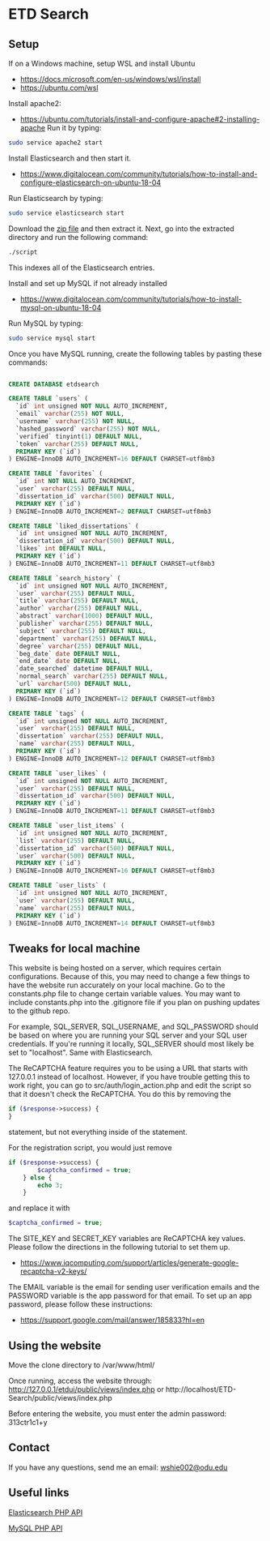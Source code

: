 # ETD Search
## Setup
If on a Windows machine, setup WSL and install Ubuntu
* https://docs.microsoft.com/en-us/windows/wsl/install
* https://ubuntu.com/wsl

Install apache2:
* https://ubuntu.com/tutorials/install-and-configure-apache#2-installing-apache
Run it by typing:
```bash
sudo service apache2 start
```

Install Elasticsearch and then start it.
* https://www.digitalocean.com/community/tutorials/how-to-install-and-configure-elasticsearch-on-ubuntu-18-04

Run Elasticsearch by typing:
```bash
sudo service elasticsearch start
```

Download the [zip file](https://drive.google.com/file/d/1cn9WzmkP7g1A_Za2GxUqFnxjaGSshiJZ/view?usp=sharing) and then extract it. Next, go into the extracted directory and run the following command:
```bash
./script
```
This indexes all of the Elasticsearch entries.

Install and set up MySQL if not already installed
* https://www.digitalocean.com/community/tutorials/how-to-install-mysql-on-ubuntu-18-04

Run MySQL by typing:
```bash
sudo service mysql start
```

Once you have MySQL running, create the following tables by pasting these commands:

```sql

CREATE DATABASE etdsearch

CREATE TABLE `users` (
  `id` int unsigned NOT NULL AUTO_INCREMENT,
  `email` varchar(255) NOT NULL,
  `username` varchar(255) NOT NULL,
  `hashed_password` varchar(255) NOT NULL,
  `verified` tinyint(1) DEFAULT NULL,
  `token` varchar(255) DEFAULT NULL,
  PRIMARY KEY (`id`)
) ENGINE=InnoDB AUTO_INCREMENT=16 DEFAULT CHARSET=utf8mb3

CREATE TABLE `favorites` (
  `id` int NOT NULL AUTO_INCREMENT,
  `user` varchar(255) DEFAULT NULL,
  `dissertation_id` varchar(500) DEFAULT NULL,
  PRIMARY KEY (`id`)
) ENGINE=InnoDB AUTO_INCREMENT=2 DEFAULT CHARSET=utf8mb3

CREATE TABLE `liked_dissertations` (
  `id` int unsigned NOT NULL AUTO_INCREMENT,
  `dissertation_id` varchar(500) DEFAULT NULL,
  `likes` int DEFAULT NULL,
  PRIMARY KEY (`id`)
) ENGINE=InnoDB AUTO_INCREMENT=11 DEFAULT CHARSET=utf8mb3

CREATE TABLE `search_history` (
  `id` int unsigned NOT NULL AUTO_INCREMENT,
  `user` varchar(255) DEFAULT NULL,
  `title` varchar(255) DEFAULT NULL,
  `author` varchar(255) DEFAULT NULL,
  `abstract` varchar(1000) DEFAULT NULL,
  `publisher` varchar(255) DEFAULT NULL,
  `subject` varchar(255) DEFAULT NULL,
  `department` varchar(255) DEFAULT NULL,
  `degree` varchar(255) DEFAULT NULL,
  `beg_date` date DEFAULT NULL,
  `end_date` date DEFAULT NULL,
  `date_searched` datetime DEFAULT NULL,
  `normal_search` varchar(255) DEFAULT NULL,
  `url` varchar(500) DEFAULT NULL,
  PRIMARY KEY (`id`)
) ENGINE=InnoDB AUTO_INCREMENT=12 DEFAULT CHARSET=utf8mb3

CREATE TABLE `tags` (
  `id` int unsigned NOT NULL AUTO_INCREMENT,
  `user` varchar(255) DEFAULT NULL,
  `dissertation` varchar(255) DEFAULT NULL,
  `name` varchar(255) DEFAULT NULL,
  PRIMARY KEY (`id`)
) ENGINE=InnoDB AUTO_INCREMENT=12 DEFAULT CHARSET=utf8mb3

CREATE TABLE `user_likes` (
  `id` int unsigned NOT NULL AUTO_INCREMENT,
  `user` varchar(255) DEFAULT NULL,
  `dissertation_id` varchar(500) DEFAULT NULL,
  PRIMARY KEY (`id`)
) ENGINE=InnoDB AUTO_INCREMENT=11 DEFAULT CHARSET=utf8mb3

CREATE TABLE `user_list_items` (
  `id` int unsigned NOT NULL AUTO_INCREMENT,
  `list` varchar(255) DEFAULT NULL,
  `dissertation_id` varchar(500) DEFAULT NULL,
  `user` varchar(500) DEFAULT NULL,
  PRIMARY KEY (`id`)
) ENGINE=InnoDB AUTO_INCREMENT=16 DEFAULT CHARSET=utf8mb3

CREATE TABLE `user_lists` (
  `id` int unsigned NOT NULL AUTO_INCREMENT,
  `user` varchar(255) DEFAULT NULL,
  `name` varchar(255) DEFAULT NULL,
  PRIMARY KEY (`id`)
) ENGINE=InnoDB AUTO_INCREMENT=14 DEFAULT CHARSET=utf8mb3
```

## Tweaks for local machine
This website is being hosted on a server, which requires certain configurations. Because of this, you may need to change a few things to have the website run accurately on your local machine. Go to the constants.php file to change certain variable values. You may want to include constants.php into the .gitignore file if you plan on pushing updates to the github repo.

For example, SQL_SERVER, SQL_USERNAME, and SQL_PASSWORD should be based on where you are running your SQL server and your SQL user credentials. If you're running it locally, SQL_SERVER should most likely be set to "localhost". Same with Elasticsearch.

The ReCAPTCHA feature requires you to be using a URL that starts with 127.0.0.1 instead of localhost. However, if you have trouble getting this to work right, you can go to src/auth/login_action.php and edit the script so that it doesn't check the ReCAPTCHA. You do this by removing the
```php
if ($response->success) {
}
```
statement, but not everything inside of the statement.

For the registration script, you would just remove
```php
if ($response->success) {
        $captcha_confirmed = true;
    } else {
        echo 3;
    }
```

and replace it with
```php
$captcha_confirmed = true;
```

The SITE_KEY and SECRET_KEY variables are ReCAPTCHA key values. Please follow the directions in the following tutorial to set them up.
* https://www.iqcomputing.com/support/articles/generate-google-recaptcha-v2-keys/


The EMAIL variable is the email for sending user verification emails and the PASSWORD variable is the app password for that email. To set up an app password, please follow these instructions:
* https://support.google.com/mail/answer/185833?hl=en

## Using the website
Move the clone directory to /var/www/html/

Once running, access the website through: http://127.0.0.1/etdui/public/views/index.php or http://localhost/ETD-Search/public/views/index.php

Before entering the website, you must enter the admin password: 313ctr1c1+y

## Contact
If you have any questions, send me an email: [wshie002@odu.edu](mailto:wshie002@odu.edu)

## Useful links
[Elasticsearch PHP API](https://www.elastic.co/guide/en/elasticsearch/client/php-api/current/index.html)

[MySQL PHP API](https://www.w3schools.com/php/php_mysql_intro.asp)